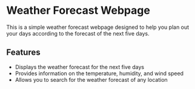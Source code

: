
# Weather Forecast Webpage

This is a simple weather forecast webpage designed to help you plan out your days according to the forecast of the next five days. 

## Features

- Displays the weather forecast for the next five days
- Provides information on the temperature, humidity, and wind speed
- Allows you to search for the weather forecast of any location

